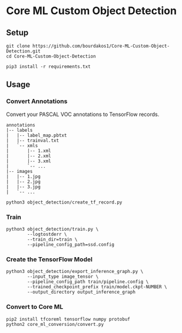 # Core ML Custom Object Detection

## Setup
```
git clone https://github.com/bourdakos1/Core-ML-Custom-Object-Detection.git
cd Core-ML-Custom-Object-Detection
```

```
pip3 install -r requirements.txt
```

## Usage
### Convert Annotations
Convert your PASCAL VOC annotations to TensorFlow records.
```
annotations
|-- labels
|   |-- label_map.pbtxt
|   |-- trainval.txt
|   `-- xmls
|       |-- 1.xml
|       |-- 2.xml
|       |-- 3.xml
|       `-- ...
|-- images
|   |-- 1.jpg
|   |-- 2.jpg
|   |-- 3.jpg
|   `-- ...
```
```
python3 object_detection/create_tf_record.py
```

### Train
```
python3 object_detection/train.py \
        --logtostderr \
        --train_dir=train \
        --pipeline_config_path=ssd.config
```

### Create the TensorFlow Model
```
python3 object_detection/export_inference_graph.py \
        --input_type image_tensor \
        --pipeline_config_path train/pipeline.config \
        --trained_checkpoint_prefix train/model.ckpt-NUMBER \
        --output_directory output_inference_graph
```

### Convert to Core ML
```
pip2 install tfcoreml tensorflow numpy protobuf
python2 core_ml_conversion/convert.py
```
